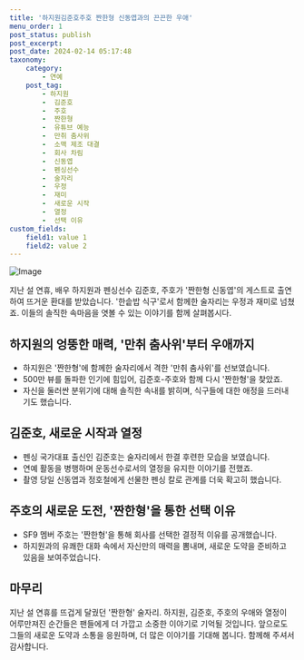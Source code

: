 ```yaml
---
title: '하지원김준호주호 짠한형 신동엽과의 끈끈한 우애'
menu_order: 1
post_status: publish
post_excerpt: 
post_date: 2024-02-14 05:17:48
taxonomy:
    category:
        - 연예
    post_tag:
        - 하지원
        -  김준호
        -  주호
        -  짠한형
        -  유튜브 예능
        -  만취 춤사위
        -  소맥 제조 대결
        -  회사 차림
        -  신동엽
        -  펜싱선수
        -  술자리
        -  우정
        -  재미
        -  새로운 시작
        -  열정
        -  선택 이유
custom_fields:
    field1: value 1
    field2: value 2
---
```


![Image](https://ssl.pstatic.net/mimgnews/image/109/2024/02/13/0005016977_001_20240213101502801.jpg?type=w540)

지난 설 연휴, 배우 하지원과 펜싱선수 김준호, 주호가 '짠한형 신동엽'의 게스트로 출연하여 뜨거운 환대를 받았습니다. '한솥밥 식구'로서 함께한 술자리는 우정과 재미로 넘쳤죠. 이들의 솔직한 속마음을 엿볼 수 있는 이야기를 함께 살펴봅시다.
## 하지원의 엉뚱한 매력, '만취 춤사위'부터 우애까지
- 하지원은 '짠한형'에 함께한 술자리에서 격한 '만취 춤사위'를 선보였습니다.
- 500만 뷰를 돌파한 인기에 힘입어, 김준호-주호와 함께 다시 '짠한형'을 찾았죠.
- 자신을 둘러싼 분위기에 대해 솔직한 속내를 밝히며, 식구들에 대한 애정을 드러내기도 했습니다.
## 김준호, 새로운 시작과 열정
- 펜싱 국가대표 출신인 김준호는 술자리에서 한결 후련한 모습을 보였습니다.
- 연예 활동을 병행하며 운동선수로서의 열정을 유지한 이야기를 전했죠.
- 촬영 당일 신동엽과 정호철에게 선물한 펜싱 칼로 관계를 더욱 확고히 했습니다.
## 주호의 새로운 도전, '짠한형'을 통한 선택 이유
- SF9 멤버 주호는 '짠한형'을 통해 회사를 선택한 결정적 이유를 공개했습니다.
- 하지원과의 유쾌한 대화 속에서 자신만의 매력을 뽐내며, 새로운 도약을 준비하고 있음을 보여주었습니다.
## 마무리
지난 설 연휴를 뜨겁게 달궜던 '짠한형' 술자리. 하지원, 김준호, 주호의 우애와 열정이 어루만져진 순간들은 팬들에게 더 가깝고 소중한 이야기로 기억될 것입니다. 앞으로도 그들의 새로운 도약과 소통을 응원하며, 더 많은 이야기를 기대해 봅니다. 함께해 주셔서 감사합니다.
